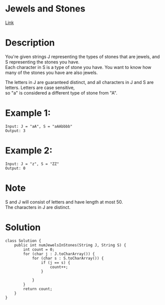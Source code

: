 # Jewels and Stones
[Link](https://leetcode.com/problems/jewels-and-stones/)

# Description
You're given strings J representing the types of stones that are jewels, and S representing the stones you have.  
Each character in S is a type of stone you have.  You want to know how many of the stones you have are also jewels.  

The letters in J are guaranteed distinct, and all characters in J and S are letters. Letters are case sensitive,   
so "a" is considered a different type of stone from "A".

# Example 1:

    Input: J = "aA", S = "aAAbbbb"
    Output: 3

# Example 2:

    Input: J = "z", S = "ZZ"
    Output: 0

# Note

S and J will consist of letters and have length at most 50.  
The characters in J are distinct.

# Solution
    class Solution {
        public int numJewelsInStones(String J, String S) {
            int count = 0;
            for (char j : J.toCharArray()) {
                for (char s : S.toCharArray()) {
                    if (j == s) {
                        count++;
                    }

                }
            }
            return count;
        }
    }
